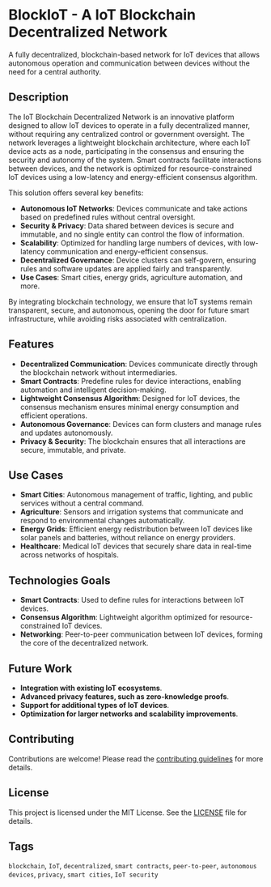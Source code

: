 # BlockIoT - A IoT Blockchain Decentralized Network

A fully decentralized, blockchain-based network for IoT devices that allows autonomous operation and communication between devices without the need for a central authority.

## Description

The IoT Blockchain Decentralized Network is an innovative platform designed to allow IoT devices to operate in a fully decentralized manner, without requiring any centralized control or government oversight. The network leverages a lightweight blockchain architecture, where each IoT device acts as a node, participating in the consensus and ensuring the security and autonomy of the system. Smart contracts facilitate interactions between devices, and the network is optimized for resource-constrained IoT devices using a low-latency and energy-efficient consensus algorithm.

This solution offers several key benefits:
- **Autonomous IoT Networks**: Devices communicate and take actions based on predefined rules without central oversight.
- **Security & Privacy**: Data shared between devices is secure and immutable, and no single entity can control the flow of information.
- **Scalability**: Optimized for handling large numbers of devices, with low-latency communication and energy-efficient consensus.
- **Decentralized Governance**: Device clusters can self-govern, ensuring rules and software updates are applied fairly and transparently.
- **Use Cases**: Smart cities, energy grids, agriculture automation, and more.

By integrating blockchain technology, we ensure that IoT systems remain transparent, secure, and autonomous, opening the door for future smart infrastructure, while avoiding risks associated with centralization.

## Features
- **Decentralized Communication**: Devices communicate directly through the blockchain network without intermediaries.
- **Smart Contracts**: Predefine rules for device interactions, enabling automation and intelligent decision-making.
- **Lightweight Consensus Algorithm**: Designed for IoT devices, the consensus mechanism ensures minimal energy consumption and efficient operations.
- **Autonomous Governance**: Devices can form clusters and manage rules and updates autonomously.
- **Privacy & Security**: The blockchain ensures that all interactions are secure, immutable, and private.

## Use Cases
- **Smart Cities**: Autonomous management of traffic, lighting, and public services without a central command.
- **Agriculture**: Sensors and irrigation systems that communicate and respond to environmental changes automatically.
- **Energy Grids**: Efficient energy redistribution between IoT devices like solar panels and batteries, without reliance on energy providers.
- **Healthcare**: Medical IoT devices that securely share data in real-time across networks of hospitals.

## Technologies Goals
- **Smart Contracts**: Used to define rules for interactions between IoT devices.
- **Consensus Algorithm**: Lightweight algorithm optimized for resource-constrained IoT devices.
- **Networking**: Peer-to-peer communication between IoT devices, forming the core of the decentralized network.

 ## Future Work
- **Integration with existing IoT ecosystems**.
- **Advanced privacy features, such as zero-knowledge proofs**.
- **Support for additional types of IoT devices**.
- **Optimization for larger networks and scalability improvements**.

## Contributing
Contributions are welcome! Please read the [contributing guidelines](CONTRIBUTING.md) for more details.

## License
This project is licensed under the MIT License. See the [LICENSE](ts/LICENSE) file for details.

## Tags
`blockchain`, `IoT`, `decentralized`, `smart contracts`, `peer-to-peer`, `autonomous devices`, `privacy`, `smart cities`, `IoT security`
